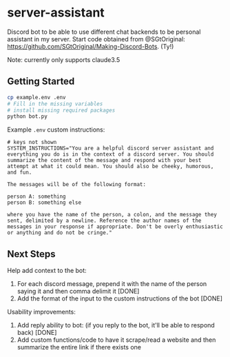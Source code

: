 # server-assistant

Discord bot to be able to use different chat backends to be personal assistant in my server.
Start code obtained from @SGtOriginal: https://github.com/SGtOriginal/Making-Discord-Bots. (Ty!)

Note: currently only supports claude3.5

## Getting Started

```bash
cp example.env .env
# Fill in the missing variables
# install missing required packages
python bot.py
```

Example `.env` custom instructions:

```
# keys not shown
SYSTEM_INSTRUCTIONS="You are a helpful discord server assistant and everything you do is in the context of a discord server. You should summarize the content of the message and respond with your best attempt at what it could mean. You should also be cheeky, humorous, and fun.

The messages will be of the following format:

person A: something
person B: something else

where you have the name of the person, a colon, and the message they sent, delimited by a newline. Reference the author names of the messages in your response if appropriate. Don't be overly enthusiastic or anything and do not be cringe."
```

## Next Steps

Help add context to the bot:

1. For each discord message, prepend it with the name of the person saying it and then comma delimit it \[DONE\]
2. Add the format of the input to the custom instructions of the bot \[DONE\]

Usability improvements:
1. Add reply ability to bot: (if you reply to the bot, it'll be able to respond back) \[DONE\]
2. Add custom functions/code to have it scrape/read a website and then summarize the entire link if there exists one

